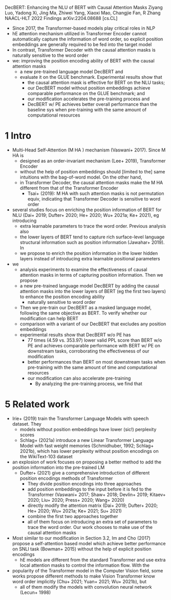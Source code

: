 DecBERT: Enhancing the NLU of BERT with Causal Attention Masks
Ziyang Luo, Yadong Xi, Jing Ma, Zhiwei Yang, Xiaoxi Mao, Changjie Fan, R Zhang
NAACL-HLT 2022 Findings arXiv:2204.08688 [cs.CL]

* Since 2017, the Transformer-based models play critical roles in NLP
* hE attention mechanism utilized in Transformer Encoder cannot automatically
  capture the information of word order, so explicit position embeddings are
  generally required to be fed into the target model
* In contrast, Transformer Decoder with the causal attention masks is naturally
  sensitive to the word order
* we: improving the position encoding ability of BERT
  with the causal attention masks
  * a new pre-trained language model DecBERT and
  * evaluate it on the GLUE benchmark.  Experimental results show that
    * the causal attention mask is effective for BERT on the NLU tasks;
    * our DecBERT model without position embeddings achieve comparable
      performance on the GLUE benchmark; and
    * our modification accelerates the pre-training process and
    * DecBERT w/ PE achieves better overall performance than the baseline sys
      when pre-training with the same amount of computational resources

# 1 Intro

* Multi-Head Self-Attention (M HA ) mechanism (Vaswani+ 2017). Since M HA is
  * designed as an order-invariant mechanism (Lee+ 2019), Transformer Encoder
  * without the help of position embeddings should [limited to the] same
    intuitions with the bag-of-word model. On the other hand,
  * in Transformer Decoder, the causal attention masks make the M HA different
    from that of the Transformer Encoder
    * Tsai+ (2019): M HA with such attention masks is not permutation equiv,
      indicating that Transformer Decoder is sensitive to word order
* several studies focus on enriching the position information of BERT for NLU
  (Dai+ 2019; Dufter+ 2020; He+ 2020; Wu+ 2021a; Ke+ 2021), eg introducing
  * extra learnable parameters to trace the word order. Previous analysis also
  * the lower layers of BERT tend to capture rich surface-level language
    structural information such as position information (Jawahar+ 2019).  In
  * we propose to enrich the position information in the lower hidden layers
    instead of introducing extra learnable positional parameters
* we
  * analysis experiments to examine the effectiveness of causal attention masks
  in terms of capturing position information. Then we propose
  * a new pre-trained language model DecBERT by adding the causal attention
    masks into the lower layers of BERT (eg the first two layers) to enhance
    the position encoding ability
    * naturally sensitive to word order
  * Then we pre-train our DecBERT as a masked language model, following the
    same objective as BERT. To verify whether our modification can help BERT
  * comparison with a variant of our DecBERT that excludes any position
    embeddings
  * experimental results show that DecBERT w/o PE has
    * 77 times (4.59 vs.  353.97) lower valid PPL score than BERT w/o PE and
      achieves comparable performance with BERT w/ PE on downstream tasks,
      corroborating the effectiveness of our modification
    * better performances than BERT on most downstream tasks when pre-training
      with the same amount of time and computational resources
    * our modification can also accelerate pre-training
      * By analyzing the pre-training process, we find that

# 5 Related work

* Irie+ (2019) train the Transformer Language Models with speech dataset. They
  * models without position embeddings have lower (sic!) perplexity scores
  * Schlag+ (2021a) introduce a new Linear Transformer Language Model with
    fast weight memories (Schmidhuber, 1992; Schlag+ 2021b), which has
    lower perplexity without position encodings on the WikiText-103 dataset
* an explosion of work focuses on proposing a
  better method to add the position information into the pre-trained LM
  * Dufter+ (2021) give a comprehensive introduction of different position
    encodings methods of Transformer
    * They divide position encodings into three approaches
    * add position embeddings to the input before it is fed to the Transformer
      (Vaswani+ 2017; Shaw+ 2018; Devlin+ 2019; Kitaev+ 2020; Liu+ 2020;
      Press+ 2020; Wang+ 2020)
    * directly modify the attention matrix
      (Dai+ 2019; Dufter+ 2020; He+ 2020; Wu+ 2021a; Ke+ 2021; Su+ 2021)
    * combine the first two approaches together
    * all of them focus on introducing an extra set of parameters to trace the
      word order. Our work chooses to make use of the causal attention masks
* Most similar to our modification in Section 3.2,
  Im and Cho (2017) propose a self-attention based model which achieve better
  performance on SNLI task (Bowman+ 2015) without the help of explicit
  position encodings
  * hE models are different from the standard Transformer and use
    extra local attention masks to control the information flow. With the
* popularity of the Transformer model in the Computer Vision field, some works
  propose different methods to make Vision Transformer know word order
  implicitly (Chu+ 2021; Yuan+ 2021; Wu+ 2021b), but
  * all of them modify the models with convolution neural network (Lecun+ 1998)
